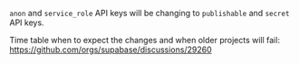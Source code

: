 `anon` and `service_role` API keys will be changing to `publishable` and `secret` API keys.

Time table when to expect the changes and when older projects will fail:
https://github.com/orgs/supabase/discussions/29260